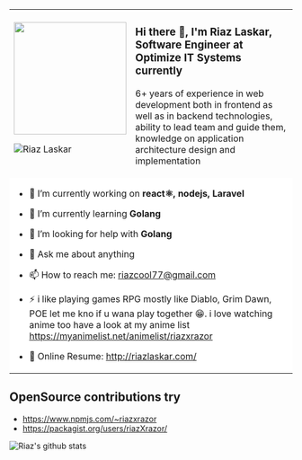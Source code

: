 <p align="center">
   
</p>

<table border="0">
  <tr>
    <td> 
         <img width=200 src=https://github.com/riazXrazor/riazXrazor/blob/master/fd373f86-fbf3-4a3c-9160-d0531e9b0eac.gif/>
        <p align="left"> <img src=https://komarev.com/ghpvc/?username=riazXrazor alt="Riaz Laskar"/> </p>
      </td>
    <td>
    
### Hi there 👋, I'm Riaz Laskar, Software Engineer at Optimize IT Systems currently

6+ years of experience in web development both in frontend as well as in backend technologies, ability to lead team and guide them, knowledge on application architecture design and implementation
    </td>
  </tr>
  <tr>
     <td colspan=2 bgcolor="#fff">
     
- 🔭 I’m currently working on **react⚛️, nodejs, Laravel** 
- 🌱 I’m currently learning **Golang** 
- 🤔 I’m looking for help with **Golang**
- 💬 Ask me about anything
- 📫 How to reach me: riazcool77@gmail.com
- ⚡ i like playing games RPG mostly like Diablo, Grim Dawn, POE let me kno if u wana play together 😁. 
     i love watching anime too have a look at my anime list 
     https://myanimelist.net/animelist/riazxrazor
 - :page_facing_up: Online Resume: http://riazlaskar.com/


     
     </td>
  </tr>
</table>


## OpenSource contributions try 
 - https://www.npmjs.com/~riazxrazor
 - https://packagist.org/users/riazXrazor/ 

![Riaz's github stats](https://github-readme-stats.vercel.app/api?username=riazXrazor&show_icons=true]&hide=["contribs","prs"])





